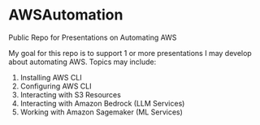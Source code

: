 # AWSAutomation
Public Repo for Presentations on Automating AWS

My goal for this repo is to support 1 or more presentations I may develop about automating AWS. Topics may include:
1) Installing AWS CLI
2) Configuring AWS CLI
3) Interacting with S3 Resources
4) Interacting with Amazon Bedrock (LLM Services)
5) Working with Amazon Sagemaker (ML Services)
